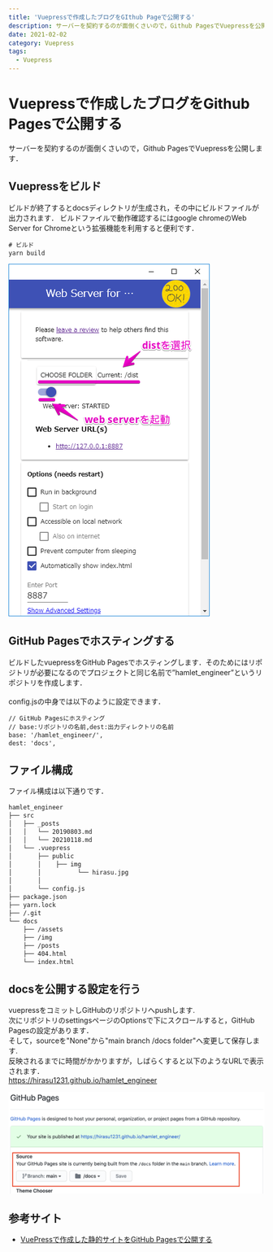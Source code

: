 ```yaml
---
title: 'Vuepressで作成したブログをGIthub Pageで公開する'
description: サーバーを契約するのが面倒くさいので，Github PagesでVuepressを公開します．
date: 2021-02-02
category: Vuepress
tags:
  - Vuepress
---
```

# Vuepressで作成したブログをGithub Pagesで公開する
サーバーを契約するのが面倒くさいので，Github PagesでVuepressを公開します．

## Vuepressをビルド
ビルドが終了するとdocsディレクトリが生成され，その中にビルドファイルが出力されます．
ビルドファイルで動作確認するにはgoogle chromeのWeb Server for Chromeという拡張機能を利用すると便利です．
```init
# ビルド
yarn build
```
![](./image/tech_0002/webserver.png)


## GitHub Pagesでホスティングする
ビルドしたvuepressをGitHub Pagesでホスティングします．そのためにはリポジトリが必要になるのでプロジェクトと同じ名前で”hamlet_engineer”というリポジトリを作成します．<br>
<br>
config.jsの中身では以下のように設定できます．
```init
// GitHub Pagesにホスティング
// base:リポジトリの名前,dest:出力ディレクトリの名前
base: '/hamlet_engineer/',
dest: 'docs', 
```

## ファイル構成
ファイル構成は以下通りです．
```init
hamlet_engineer
├── src
│   ├── _posts
│   │   └── 20190803.md
│   │   └── 20210118.md
│   └── .vuepress
│       ├── public
│       │    ├── img
│       │          └── hirasu.jpg
│       │    
│       └── config.js
├── package.json
├── yarn.lock
├── /.git
└── docs
    ├── /assets
    ├── /img
    ├── /posts
    ├── 404.html
    └── index.html
```

## docsを公開する設定を行う
vuepressをコミットしGitHubのリポジトリへpushします.<br>
次にリポジトリのsettingsページのOptionsで下にスクロールすると，GitHub Pagesの設定があります．<br>
そして，sourceを"None"から"main branch /docs folder"へ変更して保存します.<br>
反映されるまでに時間がかかりますが，しばらくすると以下のようなURLで表示されます．<br>
https://hirasu1231.github.io/hamlet_engineer

![](./image/tech_0002/GithubPages.png)

## 参考サイト
- [VuePressで作成した静的サイトをGitHub Pagesで公開する](https://qiita.com/rubytomato@github/items/f8153f0d00f89ba87ed5#docs%E3%82%92%E5%85%AC%E9%96%8B%E3%81%99%E3%82%8B%E8%A8%AD%E5%AE%9A%E3%82%92%E8%A1%8C%E3%81%86)
